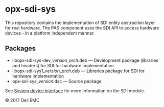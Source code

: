 # opx-sdi-sys
This repository contains the implementation of SDI entity abstraction layer for real hardware. The PAS component uses the SDI API to access hardware devices - in a platform independent manner.  
  
## Packages
- libopx-sdi-sys-dev\_*version*\_*arch*.deb — Development package (libraries and headers) for SDI for hardware implementation  
- libopx-sdi-sys1\_*version*\_*arch*.deb — Libraries package for SDI for hardware implementation  
- opx-sdi-sys\_*version*.dsc — Source package  
  
See [System device interface](https://github.com/open-switch/opx-docs/wiki/System-device-interface) for more information on the SDI module.  
  
© 2017 Dell EMC
